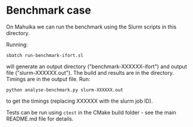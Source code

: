 # Benchmark case

On Mahuika we can run the benchmark using the Slurm scripts in this directory.

Running:

```
sbatch run-benchmark-ifort.sl
```

will generate an output directory ("benchmark-XXXXXX-ifort") and output file
("slurm-XXXXXX.out"). The build and results are in the directory. Timings are
in the output file. Run:

```
python analyse-benchmark.py slurm-XXXXXX.out
```

to get the timings (replacing XXXXXX with the slurm job ID).

Tests can be run using `ctest` in the CMake build folder - see the main
README.md file for details.
